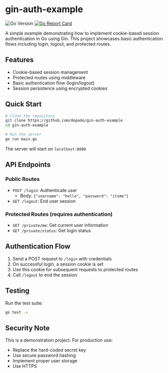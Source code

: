 # gin-auth-example

![Go Version](https://img.shields.io/badge/Go%20Version-latest-brightgreen.svg)
[![Go Report Card](https://goreportcard.com/badge/github.com/Depado/gin-auth-example)](https://goreportcard.com/report/github.com/Depado/gin-auth-example)

A simple example demonstrating how to implement cookie-based session 
authentication in Go using Gin. This project showcases basic authentication 
flows including login, logout, and protected routes.

## Features

- Cookie-based session management
- Protected routes using middleware
- Basic authentication flow (login/logout)
- Session persistence using encrypted cookies

## Quick Start

```bash
# Clone the repository
git clone https://github.com/depado/gin-auth-example
cd gin-auth-example

# Run the server
go run main.go
```

The server will start on `localhost:8080`

## API Endpoints

### Public Routes

- `POST /login`: Authenticate user
  - Body: `{"username": "hello", "password": "itsme"}`
- `GET /logout`: End user session

### Protected Routes (requires authentication)

- `GET /private/me`: Get current user information
- `GET /private/status`: Get login status

## Authentication Flow

1. Send a POST request to `/login` with credentials
2. On successful login, a session cookie is set
3. Use this cookie for subsequent requests to protected routes
4. Call `/logout` to end the session

## Testing

Run the test suite:

```bash
go test -v
```

## Security Note

This is a demonstration project. For production use:
- Replace the hard-coded secret key
- Use secure password hashing
- Implement proper user storage
- Use HTTPS
